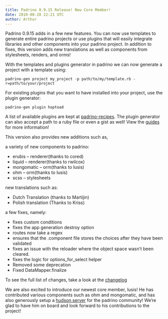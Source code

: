 ```yaml
---
title: Padrino 0.9.15 Release! New Core Member!
date: 2010-08-28 22:21 UTC
author: Arthur
---
```


Padrino 0.9.15 adds in a few new features. You can now use templates to generate entire padrino projects or use plugins that will easily integrate libraries and other components into your padrino project. In addition to fixes, this version adds new translations as well as components from stylesheets, renders, and orms!


With the templates and plugins generator in padrino we can now generate a project with a template using:

    padrino-gen project my_project -p path/to/my/template.rb -r=path/to/your/project

For existing plugins that you want to have installed into your project, use the plugin generator:

    padrino-gen plugin hoptoad

A list of available plugins are kept at [padrino-recipes](http://github.com/padrino/padrino-recipes). The plugin generator can also accept a path to a ruby file or even a gist as well! View the [guides](http://www.padrinorb.com/guides/generators#plugin-generator) for more information!

This version also provides new additions such as,

a variety of new components to padrino:

-   erubis – renderer(thanks to cored)
-   liquid – renderer(thanks to rwilcox)
-   mongomatic – orm(thanks to lusis)
-   ohm – orm(thanks to lusis)
-   scss – stylesheets

new translations such as:

-   Dutch Translation (thanks to Martijin)
-   Polish translation (Thanks to Kriss)

a few fixes, namely:

-   fixes custom conditions
-   fixes the app generation destroy option
-   routes now take a regex
-   ensures that the .component file stores the choices after they have been validated
-   fixes an issue with the reloader where the object space wasn’t been cleared.
-   fixes the logic for options\_for\_select helper
-   Removed some deprecation
-   Fixed DataMapper.finalize

To see the full list of changes, take a look at the [changelog](http://www.padrinorb.com/changes)

We are also excited to introduce our newest core member, lusis! He has contributed various components such as ohm and mongomatic, and has also generously setup a [hudson server](http://bit.ly/aIzvBE) for the padrino community! We’re glad to have him on board and look forward to his contributions to the project!
